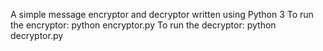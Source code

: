 
A simple message encryptor and decryptor written using Python 3
To run the encryptor:
         python encryptor.py
To run the decryptor:
         python decryptor.py
